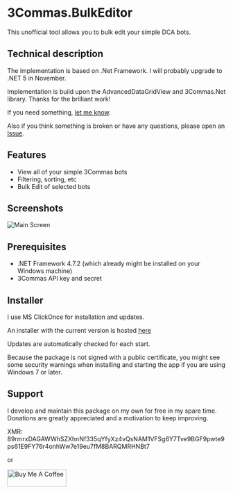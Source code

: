# 3Commas.BulkEditor

This unofficial tool allows you to bulk edit your simple DCA bots.


## Technical description

The implementation is based on .Net Framework. I will probably upgrade to .NET 5 in November.

Implementation is build upon the AdvancedDataGridView and 3Commas.Net library. Thanks for the brilliant work!

If you need something, [let me know](https://github.com/MarcDrexler/3Commas.BulkEditor/issues).

Also if you think something is broken or have any questions, please open an [Issue](https://github.com/MarcDrexler/3Commas.BulkEditor/issues).


## Features

- View all of your simple 3Commas bots
- Filtering, sorting, etc
- Bulk Edit of selected bots

## Screenshots

![Main Screen](https://github.com/MarcDrexler/3Commas.BulkEditor/blob/master/screenshots/Mainscreen.png)

## Prerequisites

- .NET Framework 4.7.2 (which already might be installed on your Windows machine)
- 3Commas API key and secret

## Installer

I use MS ClickOnce for installation and updates.

An installer with the current version is hosted [here](https://marcdrexler.blob.core.windows.net/bulkeditor/BulkEditor.application)

Updates are automatically checked for each start.

Because the package is not signed with a public certificate, you might see some security warnings when installing and starting the app if you are using Windows 7 or later.

## Support

I develop and maintain this package on my own for free in my spare time.
Donations are greatly appreciated and a motivation to keep improving.

XMR: 89rmrxDAGAWWhSZXhnNf335qYfyXz4vQsNAM1VFSg6Y7Tve9BGF9pwte9ps61E9FY76r4onhWw7e19eu7fM8BARQMRHNBt7

or

<a href="https://www.buymeacoffee.com/marcdrexler" target="_blank"><img width="136" height="40" src="https://cdn.buymeacoffee.com/buttons/v2/default-orange.png" alt="Buy Me A Coffee" style="height: 40px !important;width: 136px !important;" ></a>

